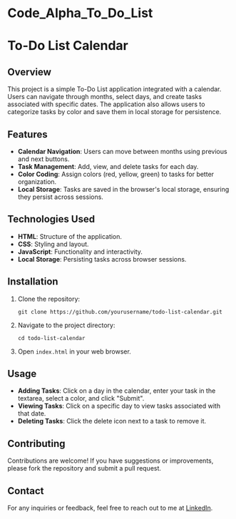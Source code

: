 # Code_Alpha_To_Do_List
<h1>To-Do List Calendar</h1>
    <h2>Overview</h2>
    <p>This project is a simple To-Do List application integrated with a calendar. Users can navigate through months, select days, and create tasks associated with specific dates. The application also allows users to categorize tasks by color and save them in local storage for persistence.</p>
    <h2>Features</h2>
    <ul>
        <li><strong>Calendar Navigation</strong>: Users can move between months using previous and next buttons.</li>
        <li><strong>Task Management</strong>: Add, view, and delete tasks for each day.</li>
        <li><strong>Color Coding</strong>: Assign colors (red, yellow, green) to tasks for better organization.</li>
        <li><strong>Local Storage</strong>: Tasks are saved in the browser's local storage, ensuring they persist across sessions.</li>
    </ul>
    <h2>Technologies Used</h2>
    <ul>
        <li><strong>HTML</strong>: Structure of the application.</li>
        <li><strong>CSS</strong>: Styling and layout.</li>
        <li><strong>JavaScript</strong>: Functionality and interactivity.</li>
        <li><strong>Local Storage</strong>: Persisting tasks across browser sessions.</li>
    </ul>
    <h2>Installation</h2>
    <ol>
        <li>Clone the repository:
            <pre><code>git clone https://github.com/yourusername/todo-list-calendar.git</code></pre>
        </li>
        <li>Navigate to the project directory:
            <pre><code>cd todo-list-calendar</code></pre>
        </li>
        <li>Open <code>index.html</code> in your web browser.</li>
    </ol>
    <h2>Usage</h2>
    <ul>
        <li><strong>Adding Tasks</strong>: Click on a day in the calendar, enter your task in the textarea, select a color, and click "Submit".</li>
        <li><strong>Viewing Tasks</strong>: Click on a specific day to view tasks associated with that date.</li>
        <li><strong>Deleting Tasks</strong>: Click the delete icon next to a task to remove it.</li>
    </ul>
    <h2>Contributing</h2>
    <p>Contributions are welcome! If you have suggestions or improvements, please fork the repository and submit a pull request.</p>
    <h2>Contact</h2>
    <p>For any inquiries or feedback, feel free to reach out to me at <a href="https://www.linkedin.com/in/ana-burcovschi-2a0b8b271/">LinkedIn</a>.</p>